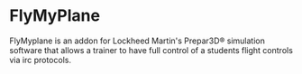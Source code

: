 # FlyMyPlane
FlyMyplane is an addon for Lockheed Martin's Prepar3D® simulation software that allows a trainer to have full control of a students flight controls via irc protocols.
